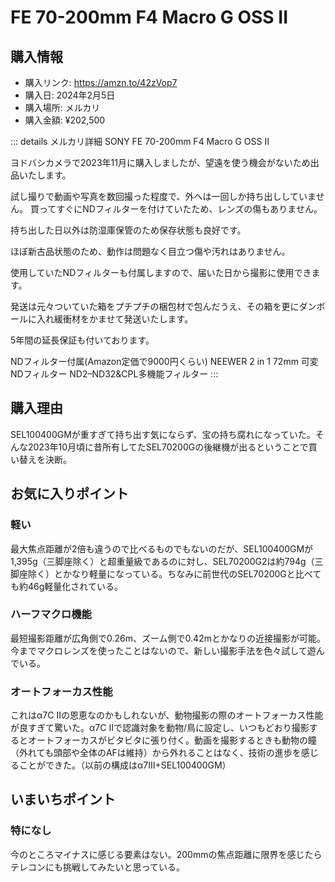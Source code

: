 # FE 70-200mm F4 Macro G OSS II
## 購入情報
- 購入リンク: <https://amzn.to/42zVop7>
- 購入日: 2024年2月5日
- 購入場所: メルカリ
- 購入金額: ¥202,500

::: details メルカリ詳細
SONY FE 70-200mm F4 Macro G OSS Ⅱ

ヨドバシカメラで2023年11月に購入しましたが、望遠を使う機会がないため出品いたします。

試し撮りで動画や写真を数回撮った程度で、外へは一回しか持ち出ししていません。
買ってすぐにNDフィルターを付けていたため、レンズの傷もありません。

持ち出した日以外は防湿庫保管のため保存状態も良好です。

ほぼ新古品状態のため、動作は問題なく目立つ傷や汚れはありません。

使用していたNDフィルターも付属しますので、届いた日から撮影に使用できます。

発送は元々ついていた箱をプチプチの梱包材で包んだうえ、その箱を更にダンボールに入れ緩衝材をかませて発送いたします。

5年間の延長保証も付いております。

NDフィルター付属(Amazon定価で9000円くらい)
NEEWER 2 in 1 72mm 可変NDフィルター ND2–ND32&CPL多機能フィルター
:::
## 購入理由
SEL100400GMが重すぎて持ち出す気にならず、宝の持ち腐れになっていた。そんな2023年10月頃に昔所有してたSEL70200Gの後継機が出るということで買い替えを決断。
## お気に入りポイント
### 軽い
最大焦点距離が2倍も違うので比べるものでもないのだが、SEL100400GMが1,395g（三脚座除く）と超重量級であるのに対し、SEL70200G2は約794g（三脚座除く）とかなり軽量になっている。ちなみに前世代のSEL70200Gと比べても約46g軽量化されている。
### ハーフマクロ機能
最短撮影距離が広角側で0.26m、ズーム側で0.42mとかなりの近接撮影が可能。今までマクロレンズを使ったことはないので、新しい撮影手法を色々試して遊んでいる。
### オートフォーカス性能
これはα7C IIの恩恵なのかもしれないが、動物撮影の際のオートフォーカス性能が良すぎて驚いた。α7C IIで認識対象を動物/鳥に設定し、いつもどおり撮影するとオートフォーカスがビタビタに張り付く。動画を撮影するときも動物の瞳（外れても頭部や全体のAFは維持）から外れることはなく、技術の進歩を感じることができた。（以前の構成はα7III+SEL100400GM）
## いまいちポイント
### 特になし
今のところマイナスに感じる要素はない。200mmの焦点距離に限界を感じたらテレコンにも挑戦してみたいと思っている。